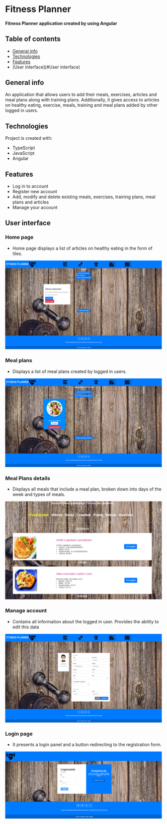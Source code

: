 # Fitness Planner
#### Fitness Planner application created by using Angular

## Table of contents
* [General info](#general-info)
* [Technologies](#technologies)
* [Features](#Features)
* [User interface](#User interface)

## General info
An application that allows users to add their meals, exercises, articles and meal plans along with training plans. Additionally, it gives access to articles on healthy eating, exercise, meals, training and meal plans added by other logged in users.

## Technologies
Project is created with:
* TypeScript
* JavaScript
* Angular

## Features
* Log in to account
* Register new account
* Add, modify and delete existing meals, exercises, training plans, meal plans and articles
* Manage your account

## User interface

### Home page
* Home page displays a list of articles on healthy eating in the form of tiles.
<img src = "https://github.com/lukaszj9800/fitness-planner-ui/blob/main/images/main_page.png" />

### Meal plans
* Displays a list of meal plans created by logged in users.
<img src = "https://github.com/lukaszj9800/fitness-planner-ui/blob/main/images/meal_plans.png" />

### Meal Plans details
* Displays all meals that include a meal plan, broken down into days of the week and types of meals.
<img src = "https://github.com/lukaszj9800/fitness-planner-ui/blob/main/images/meal_plan_details.png" />

### Manage account
* Contains all information about the logged in user. Provides the ability to edit this data
<img src = "https://github.com/lukaszj9800/fitness-planner-ui/blob/main/images/acount_manage.png" />

### Login page
* It presents a login panel and a button redirecting to the registration form.
<img src = "https://github.com/lukaszj9800/fitness-planner-ui/blob/main/images/log.png" />




